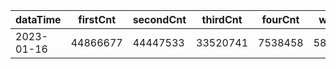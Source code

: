 |dataTime|firstCnt|secondCnt|thirdCnt|fourCnt|winCnt|vrate|wrate|
|-|-|-|-|-|-|-|-|
|2023-01-16|44866677|44447533|33520741|7538458|5836472|0%|0%|